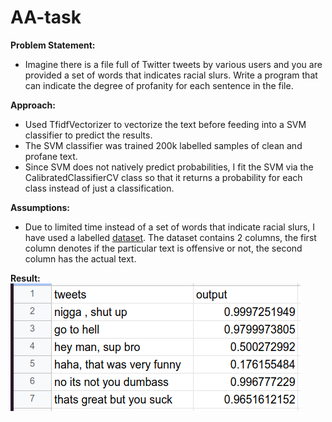 # AA-task

<b>Problem Statement:</b>
- Imagine there is a file full of Twitter tweets by various users and you are provided a set of words that indicates racial slurs. Write a program that can indicate the degree of profanity for each sentence in the file.

<b>Approach:</b>
- Used TfidfVectorizer to vectorize the text before feeding into a SVM classifier to predict the results.
- The SVM classifier was trained 200k labelled samples of clean and profane text.
- Since SVM does not natively predict probabilities, I fit the SVM via the CalibratedClassifierCV class so that it returns a probability for each class instead of just a classification.

<b>Assumptions:</b>
- Due to limited time instead of a set of words that indicate racial slurs, I have used a labelled [dataset](https://github.com/vzhou842/profanity-check/blob/master/profanity_check/data/clean_data.csv). The dataset contains 2 columns, the first column denotes if the particular text is offensive or not, the second column has the actual text.

<b>Result:</b>  
![Output](https://github.com/siddharth271101/AA-task/blob/main/result/profanity_output.png)
